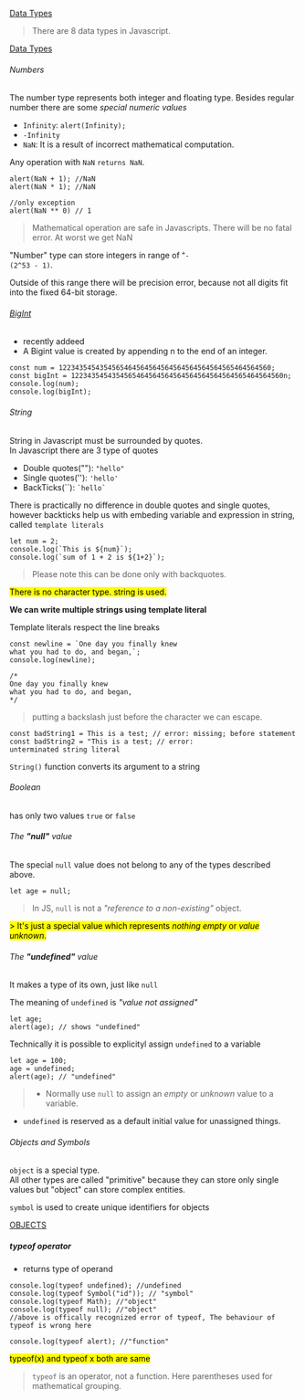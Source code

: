 [Data Types](https://www.theodinproject.com/lessons/foundations-data-types-and-conditionals)

> There are 8 data types in Javascript.

[Data Types](https://javascript.info/types)

###### Numbers

The number type represents both integer and floating type.
Besides regular number there are some _special numeric values_

- <code>Infinity</code>: <code>alert(Infinity);</code>
- <code>-Infinity</code>
- <code>NaN</code>: It is a result of incorrect mathematical computation.

Any operation with <code>NaN</code> <code>returns NaN</code>.

```JS
alert(NaN + 1); //NaN
alert(NaN * 1); //NaN

//only exception
alert(NaN ** 0) // 1
```

> Mathematical operation are safe in Javascripts. There will be no fatal error. At worst we get NaN

"Number" type can store integers in range of <code><sup>+</sup>- (2^53 - 1)</code>.

Outside of this range there will be precision error, because not all digits fit into the fixed 64-bit storage.

###### [BigInt](https://javascript.info/bigint)

- recently addeed
- A Bigint value is created by appending n to the end of an integer.

```JS
const num = 1223435454354565464564564564564564564564565464564560;
const bigInt = 1223435454354565464564564564564564564564565464564560n;
console.log(num);
console.log(bigInt);

```

###### String

String in Javascript must be surrounded by quotes.  
In Javascript there are 3 type of quotes

- Double quotes(""): <code>"hello"</code>
- Single quotes(''): <code>'hello'</code>
- BackTicks(\`\`): <code>\`hello\`</code>

There is practically no difference in double quotes and single quotes, however backticks help us with embeding variable and expression in string, called <code>template literals</code>

```JS
let num = 2;
console.log(`This is ${num}`);
console.log(`sum of 1 + 2 is ${1+2}`);

```

> Please note this can be done only with backquotes.

<mark>There is no character type. string is used.</mark>

**We can write multiple strings using template literal**

Template literals respect the line breaks

```JS
const newline = `One day you finally knew
what you had to do, and began,`;
console.log(newline);

/*
One day you finally knew
what you had to do, and began,
*/

```

> putting a backslash just before the character we can escape.

```JS
const badString1 = This is a test; // error: missing; before statement
const badString2 = "This is a test; // error:
unterminated string literal
```

<code>String()</code> function converts its argument to a string

###### Boolean

has only two values <code>true</code> or <code>false</code>

###### The **"null"** value

The special <code>null</code> value does not belong to any of the types described above.

```JS
let age = null;
```

> In JS, <code>null</code> is not a _"reference to a non-existing"_ object.

<mark> > It's just a special value which represents _nothing_ _empty_ or _value unknown_. </mark>

###### The **"undefined"** value

It makes a type of its own, just like <code>null</code>

The meaning of <code>undefined</code> is _"value not assigned"_

```JS
let age;
alert(age); // shows "undefined"
```

Technically it is possible to explicityl assign <code>undefined</code> to a variable

```JS
let age = 100;
age = undefined;
alert(age); // "undefined"
```

> - Normally use <code>null</code> to assign an _empty_ or _unknown_ value to a variable.

- <code>undefined</code> is reserved as a default initial value for unassigned things.

###### Objects and Symbols

<code>object</code> is a special type.  
All other types are called "primitive" because they can store only single values but "object" can store complex entities.

<code>symbol</code> is used to create unique identifiers for objects

[OBJECTS](https://javascript.info/object)

##### typeof operator

- returns type of operand

```JS
console.log(typeof undefined); //undefined
console.log(typeof Symbol("id")); // "symbol"
console.log(typeof Math); //"object"
console.log(typeof null); //"object"
//above is offically recognized error of typeof, The behaviour of typeof is wrong here

console.log(typeof alert); //"function"
```

<mark>typeof(x) and typeof x both are same</mark>

> <code>typeof</code> is an operator, not a function. Here parentheses used for mathematical grouping.
